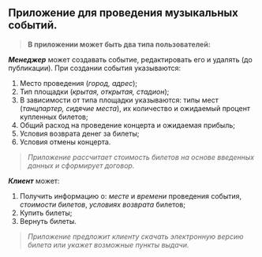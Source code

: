## Приложение для проведения музыкальных событий.

>**В приложении может быть два типа пользователей:**

_**Менеджер**_ может создавать событие, редактировать его и удалять (до публикации). 
При создании события указываются:
1. Место проведения (_город, адрес_);
2. Тип площадки (_крытая, открытая, стадион_);
3. В зависимости от типа площадки указываются: типы мест (_танцпартер, сидячие места_), их количество и ожидаемый процент купленных билетов;
4. Общий расход на проведение концерта и ожидаемая прибыль;
5. Условия возврата денег за билеты;
6. Условия отмены концерта. 

>_Приложение рассчитает стоимость билетов на основе введенных данных и сформирует договор._

_**Клиент**_ может: 
1. Получить информацию о: _месте_ и _времени_ проведения события, _стоимости билетов_, _условиях возврата_ билетов;
2. Купить билеты;
3. Вернуть билеты.

>_Приложение предложит клиенту скачать электронную версию билета или укажет возможные пункты выдачи._